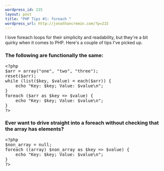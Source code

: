 ```yaml
--- 
wordpress_id: 215
layout: post
title: "PHP Tips #1: foreach "
wordpress_url: http://jonathancremin.com/?p=215
---
```

I love foreach loops for their simplicity and readability, but they're a bit quirky when it comes to PHP. Here's a couple of tips I've picked up.

<h3>The following are functionally the same:</h3>
<pre>&lt;?php
$arr = array("one", "two", "three");
reset($arr);
while (list($key, $value) = each($arr)) {
&nbsp;&nbsp;&nbsp;&nbsp;echo "Key: $key; Value: $value\n";
}
foreach ($arr as $key => $value) {
&nbsp;&nbsp;&nbsp;&nbsp;echo "Key: $key; Value: $value\n";
}
?&gt;
</pre>

<h3>Ever want to drive straight into a foreach without checking that the array has elements?</h3>
<pre>&lt;?php
$non_array = null;
foreach ((array) $non_array as $key => $value) {
&nbsp;&nbsp;&nbsp;&nbsp;echo "Key: $key; Value: $value\n";
}
?&gt;
</pre>
